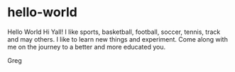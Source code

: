 # hello-world
Hello World
Hi Yall!
I like sports, basketball, football, soccer, tennis, track and may others. I like to learn new things and experiment. Come along with me on the journey to a better and more educated you. 

Greg

